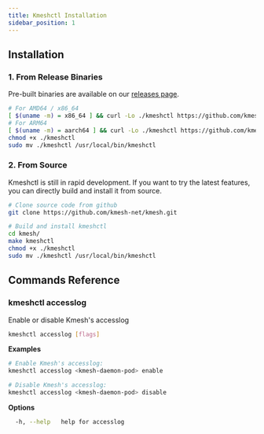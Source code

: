 ```yaml
---
title: Kmeshctl Installation
sidebar_position: 1
---
```


## Installation

### 1. From Release Binaries

Pre-built binaries are available on our [releases page](https://github.com/kmesh-net/kmesh/releases).

```bash
# For AMD64 / x86_64
[ $(uname -m) = x86_64 ] && curl -Lo ./kmeshctl https://github.com/kmesh-net/kmesh/releases/download/v1.1.0/kmeshctl-linux-amd64
# For ARM64
[ $(uname -m) = aarch64 ] && curl -Lo ./kmeshctl https://github.com/kmesh-net/kmesh/releases/download/v1.1.0/kmeshctl-linux-arm64
chmod +x ./kmeshctl
sudo mv ./kmeshctl /usr/local/bin/kmeshctl
```

### 2. From Source

Kmeshctl is still in rapid development. If you want to try the latest features, you can directly build and install it from source.

```bash
# Clone source code from github
git clone https://github.com/kmesh-net/kmesh.git

# Build and install kmeshctl
cd kmesh/
make kmeshctl
chmod +x ./kmeshctl
sudo mv ./kmeshctl /usr/local/bin/kmeshctl
```

## Commands Reference

### kmeshctl accesslog

Enable or disable Kmesh's accesslog

```bash
kmeshctl accesslog [flags]
```

**Examples**

```bash
# Enable Kmesh's accesslog:
kmeshctl accesslog <kmesh-daemon-pod> enable

# Disable Kmesh's accesslog:
kmeshctl accesslog <kmesh-daemon-pod> disable
```

**Options**

```bash
  -h, --help   help for accesslog
```
